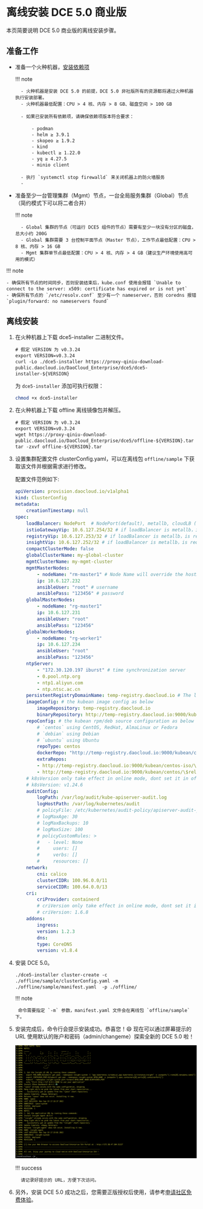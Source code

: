 # 离线安装 DCE 5.0 商业版

本页简要说明 DCE 5.0 商业版的离线安装步骤。

## 准备工作

- 准备一个火种机器，[安装依赖项](install-tools.md)

    !!! note

        - 火种机器是安装 DCE 5.0 的前提，DCE 5.0 非社版所有的资源都将通过火种机器执行安装部署。
        - 火种机器最低配置：CPU > 4 核、内存 > 8 GB、磁盘空间 > 100 GB

        - 如果已安装所有依赖项，请确保依赖项版本符合要求：
        
            - podman
            - helm ≥ 3.9.1
            - skopeo ≥ 1.9.2
            - kind 
            - kubectl ≥ 1.22.0
            - yq ≥ 4.27.5
            - minio client

        - 执行 `systemctl stop firewalld` 来关闭机器上的防火墙服务
        - 

- 准备至少一台管理集群（Mgmt）节点，一台全局服务集群（Global）节点（简约模式下可以将二者合并）

    !!! note

        - Global 集群的节点（可运行 DCE5 组件的节点）需要有至少一块没有分区的磁盘，总大小约 200G
        - Global 集群需要 3 台控制平面节点（Master 节点），工作节点最低配置：CPU > 8 核、内存 > 16 GB
        - Mgmt 集群单节点最低配置：CPU > 4 核、内存 > 4 GB（建议生产环境使用高可用的模式）

!!! note

    - 确保所有节点的时间同步，否则安装结束后，kube.conf 使用会报错 `Unable to connect to the server: x509: certificate has expired or is not yet`
    - 确保所有节点的 `/etc/resolv.conf` 至少有一个 nameserver，否则 coredns 报错 `plugin/forward: no nameservers found`

## 离线安装

1. 在火种机器上下载 dce5-installer 二进制文件。

    ```shell
    # 假定 VERSION 为 v0.3.24
    export VERSION=v0.3.24
    curl -Lo ./dce5-installer https://proxy-qiniu-download-public.daocloud.io/DaoCloud_Enterprise/dce5/dce5-installer-${VERSION}
    ```

    为 `dce5-installer` 添加可执行权限：

    ```bash
    chmod +x dce5-installer
    ```

2. 在火种机器上下载 offline 离线镜像包并解压。

    ```shell
    # 假定 VERSION 为 v0.3.24
    export VERSION=v0.3.24
    wget https://proxy-qiniu-download-public.daocloud.io/DaoCloud_Enterprise/dce5/offline-${VERSION}.tar
    tar -zxvf offline-${VERSION}.tar
    ```

3. 设置集群配置文件 clusterConfig.yaml，可以在离线包 `offline/sample` 下获取该文件并根据需求进行修改。

    配置文件范例如下:

    ``` yaml
    apiVersion: provision.daocloud.io/v1alpha1
    kind: ClusterConfig
    metadata:
        creationTimestamp: null
    spec:
        loadBalancer: NodePort  # NodePort(default), metallb, cloudLB (Cloud Controller)
        istioGatewayVip: 10.6.127.254/32 # if loadBalancer is metallb，is requireded. Provides UI and OpenAPI access to DCE
        registryVip: 10.6.127.253/32 # if loadBalancer is metallb，is requireded. Access entry for the mirror repository of the Global cluster
        insightVip: 10.6.127.252/32 # if loadBalancer is metallb，is requireded. It is used for the insight data collection portal of the GLobal cluster, and the insight-agent of the sub-cluster can report data to this VIP
        compactClusterMode: false
        globalClusterName: my-global-cluster
        mgmtClusterName: my-mgmt-cluster
        mgmtMasterNodes:
            - nodeName: "rm-master1" # Node Name will override the hostName, should align with RFC1123 stsandard
            ip: 10.6.127.232
            ansibleUser: "root" # username
            ansiblePass: "123456" # password
        globalMasterNodes:
            - nodeName: "rg-master1"
            ip: 10.6.127.231
            ansibleUser: "root"
            ansiblePass: "123456"
        globalWorkerNodes:
            - nodeName: "rg-worker1"
            ip: 10.6.127.234
            ansibleUser: "root"
            ansiblePass: "123456"
        ntpServer:
            - "172.30.120.197 iburst" # time synchronization server
            - 0.pool.ntp.org
            - ntp1.aliyun.com
            - ntp.ntsc.ac.cn
        persistentRegistryDomainName: temp-registry.daocloud.io # The local image registry which images come from.
        imageConfig: # the kubean image config as below
            imageRepository: temp-registry.daocloud.io
            binaryRepository: http://temp-registry.daocloud.io:9000/kubean
        repoConfig: # the kubean rpm/deb source configuration as below
            # `centos` using CentOS, RedHat, AlmaLinux or Fedora
            # `debian` using Debian
            # `ubuntu` using Ubuntu
            repoType: centos
            dockerRepo: "http://temp-registry.daocloud.io:9000/kubean/centos/$releasever/os/$basearch"
            extraRepos:
            - http://temp-registry.daocloud.io:9000/kubean/centos-iso/\$releasever/os/\$basearch
            - http://temp-registry.daocloud.io:9000/kubean/centos/\$releasever/os/\$basearch
        # k8sVersion only take effect in online mode, dont set it in offline mode
        # k8sVersion: v1.24.6
        auditConfig:
            logPath: /var/log/audit/kube-apiserver-audit.log
            logHostPath: /var/log/kubernetes/audit
            # policyFile: /etc/kubernetes/audit-policy/apiserver-audit-policy.yaml
            # logMaxAge: 30
            # logMaxBackups: 10
            # logMaxSize: 100
            # policyCustomRules: >
            #   - level: None
            #     users: []
            #     verbs: []
            #     resources: []
        network:
            cni: calico
            clusterCIDR: 100.96.0.0/11
            serviceCIDR: 100.64.0.0/13
        cri:
            criProvider: containerd
            # criVersion only take effect in online mode, dont set it in offline mode
            # criVersion: 1.6.8
        addons:
            ingress:
            version: 1.2.3
            dns:
            type: CoreDNS
            version: v1.8.4
    ```

5. 安装 DCE 5.0。

    ``` shell
    ./dce5-installer cluster-create -c ./offline/sample/clusterConfig.yaml -m ./offline/sample/manifest.yaml  -p ./offline/
    ```

    !!! note

        命令需要指定 `-m` 参数，manifest.yaml 文件会在离线包 `offline/sample` 下。

6. 安装完成后，命令行会提示安装成功。恭喜您！:smile: 现在可以通过屏幕提示的 URL 使用默认的账户和密码（admin/changeme）探索全新的 DCE 5.0 啦！

    ![success](images/success.png)

    !!! success

         请记录好提示的 URL，方便下次访问。

7. 另外，安装 DCE 5.0 成功之后，您需要正版授权后使用，请参考[申请社区免费体验](../dce/license0.md)。
